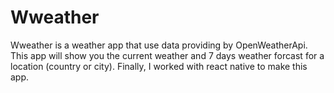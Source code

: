# Wweather
Wweather is a weather app that use data providing by OpenWeatherApi.
This app will show you the current weather and 7 days weather forcast for a location (country or city).
Finally, I worked with react native to make this app.

